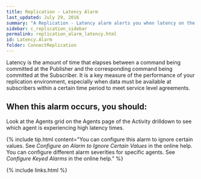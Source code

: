 ```yaml
---
title: Replication - Latency Alarm
last_updated: July 29, 2016
summary: "A Replication - Latency alarm alerts you when latency on the Distributor or Log Reader agent exceeds a threshold."
sidebar: c_replication_sidebar
permalink: replication_alarm_latency.html
id: Latency.Alarm
folder: ConnectReplication
---
```



Latency is the amount of time that elapses between a command being committed at the Publisher and the corresponding command being committed at the Subscriber. It is a key measure of the performance of your replication environment, especially when data must be available at subscribers within a certain time period to meet service level agreements.

## When this alarm occurs, you should:

Look at the Agents grid on the Agents page of the Activity drilldown to see which agent is experiencing high latency times.


{% include tip.html content="You can configure this alarm to ignore certain values. See *Configure an Alarm to Ignore Certain Values* in the online help. You can configure different alarm severities for specific agents. See *Configure Keyed Alarms* in the online help." %}


{% include links.html %}

